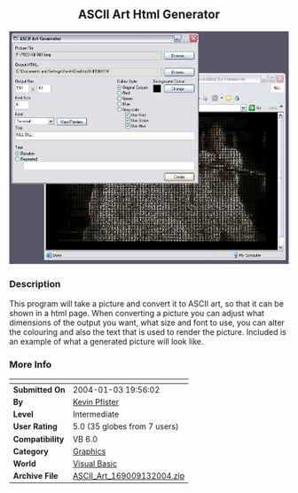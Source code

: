 ﻿<div align="center">

## ASCII Art Html Generator

<img src="PIC2004131953161632.JPG">
</div>

### Description

This program will take a picture and convert it to ASCII art, so that it can be shown in a html page. When converting a picture you can adjust what dimensions of the output you want, what size and font to use, you can alter the colouring and also the text that is used to render the picture. Included is an example of what a generated picture will look like.
 
### More Info
 


<span>             |<span>
---                |---
**Submitted On**   |2004-01-03 19:56:02
**By**             |[Kevin Pfister](https://github.com/Planet-Source-Code/PSCIndex/blob/master/ByAuthor/kevin-pfister.md)
**Level**          |Intermediate
**User Rating**    |5.0 (35 globes from 7 users)
**Compatibility**  |VB 6\.0
**Category**       |[Graphics](https://github.com/Planet-Source-Code/PSCIndex/blob/master/ByCategory/graphics__1-46.md)
**World**          |[Visual Basic](https://github.com/Planet-Source-Code/PSCIndex/blob/master/ByWorld/visual-basic.md)
**Archive File**   |[ASCII\_Art\_169009132004\.zip](https://github.com/Planet-Source-Code/kevin-pfister-ascii-art-html-generator__1-50766/archive/master.zip)








